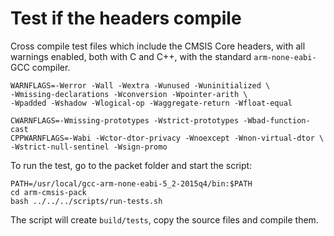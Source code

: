 # Test if the headers compile

Cross compile test files which include the CMSIS Core headers,
with all warnings enabled,
both with C and C++, with the standard `arm-none-eabi-` GCC compiler.

```
WARNFLAGS=-Werror -Wall -Wextra -Wunused -Wuninitialized \
-Wmissing-declarations -Wconversion -Wpointer-arith \
-Wpadded -Wshadow -Wlogical-op -Waggregate-return -Wfloat-equal

CWARNFLAGS=-Wmissing-prototypes -Wstrict-prototypes -Wbad-function-cast
CPPWARNFLAGS=-Wabi -Wctor-dtor-privacy -Wnoexcept -Wnon-virtual-dtor \
-Wstrict-null-sentinel -Wsign-promo
```

To run the test, go to the packet folder and start the script:

```
PATH=/usr/local/gcc-arm-none-eabi-5_2-2015q4/bin:$PATH
cd arm-cmsis-pack
bash ../../../scripts/run-tests.sh
```

The script will create `build/tests`, copy the source files and compile them.


